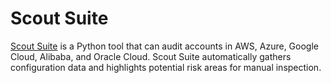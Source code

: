 # Scout Suite

[Scout Suite](https://github.com/nccgroup/ScoutSuite) is a Python tool that can audit accounts in AWS, Azure, Google Cloud, Alibaba, and Oracle Cloud. Scout Suite automatically gathers configuration data and highlights potential risk areas for manual inspection.

